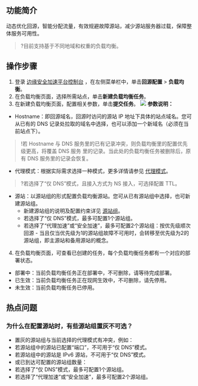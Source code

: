## 功能简介
动态优化回源，智能分配流量，有效规避故障源站，减少源站服务器过载，保障整体服务可用性。
>?目前支持基于不同地域和权重的负载均衡。



## 操作步骤
1. 登录 [边缘安全加速平台控制台](https://console.cloud.tencent.com/teo) ，在左侧菜单栏中，单击**回源配置** > **负载均衡**。
2. 在负载均衡页面，选择所需站点，单击**新建负载均衡任务**。
3. 在新建负载均衡页面，配置相关参数，单击**提交任务**。
![](https://qcloudimg.tencent-cloud.cn/raw/be7a2ff834137b5978f7f3a34496435c.png)
**参数说明：**
 - Hostname：即回源域名，回源时访问的源站 IP 地址下具体的站点域名。您可从已有的 DNS 记录处拉取的域名中选择，也可以添加一个新域名（必须在当前站点下）。
>!若 Hostname 与 DNS 服务里的已有记录冲突，则负载均衡里的配置优先级更高，将覆盖 DNS 服务 里的记录。当此处的负载均衡任务被删除后，原有 DNS 服务里的记录会恢复。
 - 代理模式：根据实际需求选择一种模式，更多详情请参见 [代理模式](https://cloud.tencent.com/document/product/1552/70786)。
>?若选择了“仅 DNS”模式，且接入方式为 NS 接入，可选择配置 TTL。
>
 - 源站：以源站组的形式配置负载均衡源站。您可从已有源站组中选择，也可新建源站组。
    - 新建源站组的说明及配置约束详见 [源站组](https://cloud.tencent.com/document/product/1552/70904)。
    - 若选择了“仅 DNS”模式，最多可配置1个源站组。
    - 若选择了“代理加速”或“安全加速”，最多可配置2个源站组：按优先级顺次回源 - 当且仅当优先级为1的源站组故障不可用时，会转移至优先级为2的源站组，即主源站和备用源站的概念。
4. 在负载均衡页面，可查看已创建的任务，每个负载均衡任务都有一个对应的部署状态。
 - 部署中：当前负载均衡任务正在部署中，不可删除，请等待完成部署。
 - 已生效：当前负载均衡任务正在现网生效中，不可删除，请先停用。
 - 未生效：当前负载均衡任务已停用。


## 热点问题
### 为什么在配置源站时，有些源站组置灰不可选？
- 置灰的源站组与当前选择的代理模式有冲突，例如：
 - 若源站组中的源站已配置“端口”，不可用于“仅 DNS”模式。
 - 若源站组中的源站是 IPv6 源站，不可用于“仅 DNS”模式。
- 或已到达可配置的源站组数量：
 - 若选择了“仅 DNS”模式，最多可配置1个源站组。
 - 若选择了“代理加速”或“安全加速”，最多可配置2个源站组。
